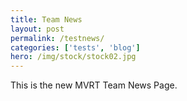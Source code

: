 ```yaml
---
title: Team News
layout: post
permalink: /testnews/
categories: ['tests', 'blog']
hero: /img/stock/stock02.jpg
---
```



This is the new MVRT Team News Page.